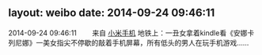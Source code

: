layout: weibo
date: 2014-09-24 09:46:11
---
2014-09-24 09:46:11  &nbsp;&nbsp;&nbsp;&nbsp;&nbsp;&nbsp; 来自 <a href="http://app.weibo.com/t/feed/22zMnn" rel="nofollow">小米手机</a>
地铁上：一丑女拿着kindle看《安娜卡列尼娜》一美女指尖不停歇的敲着手机屏幕，所有低头的男人在玩手机游戏…… ​​​

